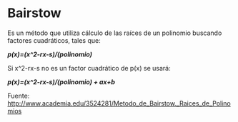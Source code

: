 

# Bairstow

Es un método que utiliza cálculo de las raíces de un polinomio buscando factores cuadráticos, tales que:

***p(x)=(x^2-rx-s)/(polinomio)***

Si x^2-rx-s no es un factor cuadrático de p(x) se usará:

***p(x)=(x^2-rx-s)/(polinomio) + ax+b***

Fuente: http://www.academia.edu/3524281/Metodo_de_Bairstow._Raices_de_Polinomios


<!--stackedit_data:
eyJoaXN0b3J5IjpbMzY4NzIzOTIxLDIwNTY2MjUyODksMjQ5Nz
QwMTU5LDQzMTc0NDk4Nl19
-->